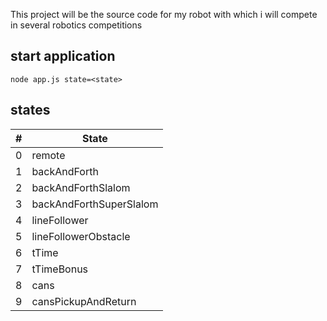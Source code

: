 This project will be the source code for my robot with which i will compete in several robotics competitions

## start application
```
node app.js state=<state>
```

## states
| # | State                   |
| - |-------------------------|
| 0 | remote                  |
| 1 | backAndForth            |
| 2 | backAndForthSlalom      |
| 3 | backAndForthSuperSlalom |
| 4 | lineFollower            |
| 5 | lineFollowerObstacle    |
| 6 | tTime                   |
| 7 | tTimeBonus              |
| 8 | cans                    |
| 9 | cansPickupAndReturn     |

